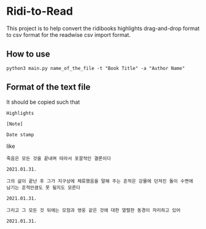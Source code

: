 # Ridi-to-Read

This project is to help convert the ridibooks highlights drag-and-drop format to csv format for the readwise csv import format.

## How to use

```shell
python3 main.py name_of_the_file -t "Book Title" -a "Author Name"
```

## Format of the text file

It should be copied such that 

```
Highlights

[Note]

Date stamp
```

like

```
죽음은 모든 것을 끝내며 따라서 포괄적인 결론이다

2021.01.31.

그의 삶이 끝난 후 그가 지구상에 체류했음을 말해 주는 흔적은 강물에 던져진 돌이 수면에 남기는 흔적만큼도 못 될지도 모른다

2021.01.31.

그리고 그 모든 것 뒤에는 모험과 영웅 같은 것에 대한 열렬한 동경이 자리하고 있어

2021.01.31.
```

